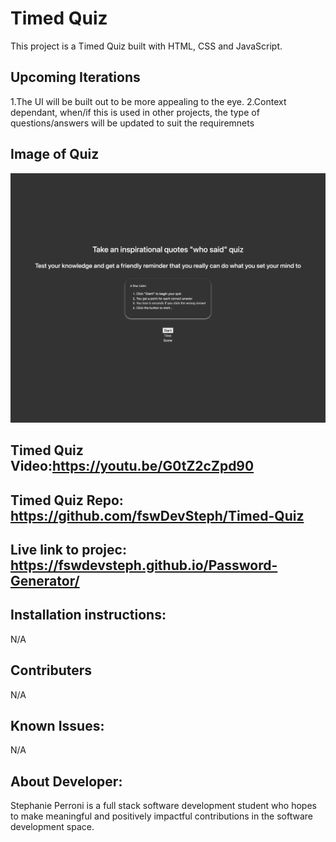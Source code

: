 # Timed Quiz

This project is a Timed Quiz built with HTML, CSS and JavaScript.

## Upcoming Iterations

1.The UI will be built out to be more appealing to the eye.
2.Context dependant, when/if this is used in other projects, the type of questions/answers will be updated to suit the requiremnets

## Image of Quiz

<img src="assets/Images-videos/TimedQuiz.png">

## Timed Quiz Video:https://youtu.be/G0tZ2cZpd90

## Timed Quiz Repo: https://github.com/fswDevSteph/Timed-Quiz

## Live link to projec: https://fswdevsteph.github.io/Password-Generator/

## Installation instructions:

N/A

## Contributers

N/A

## Known Issues:

N/A

## About Developer:

Stephanie Perroni is a full stack software development student who hopes to make meaningful and positively impactful contributions in the software development space.
